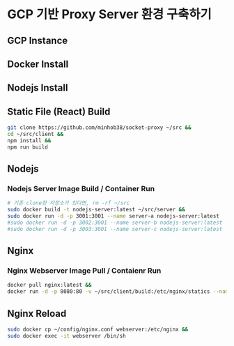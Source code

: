 # GCP 기반 Proxy Server 환경 구축하기
## GCP Instance

## Docker Install

## Nodejs Install

## Static File (React) Build
```sh
git clone https://github.com/minhob38/socket-proxy ~/src &&
cd ~/src/client &&
npm install &&
npm run build
```

## Nodejs
### Nodejs Server Image Build / Container Run
```sh
# 기존 clone한 저장소가 있다면, rm -rf ~/src
sudo docker build -t nodejs-server:latest ~/src/server &&
sudo docker run -d -p 3001:3001 --name server-a nodejs-server:latest
#sudo docker run -d -p 3002:3001 --name server-b nodejs-server:latest
#sudo docker run -d -p 3003:3001 --name server-c nodejs-server:latest
```

## Nginx
### Nginx Webserver Image Pull / Contaienr Run
```sh
docker pull nginx:latest &&
docker run -d -p 8080:80 -v ~/src/client/build:/etc/nginx/statics --name webserver nginx:latest &&
```

## Nginx Reload
```sh
sudo docker cp ~/config/nginx.conf webserver:/etc/nginx &&
sudo docker exec -it webserver /bin/sh
```



